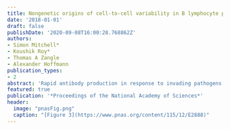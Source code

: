 ```yaml
---
title: Nongenetic origins of cell-to-cell variability in B lymphocyte proliferation
date: '2018-01-01'
draft: false
publishDate: '2020-09-08T16:00:28.768862Z'
authors:
- Simon Mitchell*
- Koushik Roy*
- Thomas A Zangle
- Alexander Hoffmann
publication_types:
- 2
abstract: 'Rapid antibody production in response to invading pathogens requires the dramatic expansion of pathogen-derived antigen-specific B lymphocyte populations. Whether B cell population dynamics are based on stochastic competition between competing cell fates, as in the development of competence by the bacterium Bacillus subtilis, or on deterministic cell fate decisions that execute a predictable program, as during the development of the worm Caenorhabditis elegans, remains unclear. Here, we developed long-term live-cell microscopy of B cell population expansion and multiscale mechanistic computational modeling to characterize the role of molecular noise in determining phenotype heterogeneity. We show that the cell lineage trees underlying B cell population dynamics are mediated by a largely predictable decision-making process where the heterogeneity of cell proliferation and death decisions at any given timepoint largely derives from nongenetic heterogeneity in the founder cells. This means that contrary to previous models, only a minority of genetically identical founder cells contribute the majority to the population response. We computationally predict and experimentally confirm nongenetic molecular determinants that are predictive of founder cells’ proliferative capacity. While founder cell heterogeneity may arise from different exposure histories, we show that it may also be due to the gradual accumulation of small amounts of intrinsic noise during the lineage differentiation process of hematopoietic stem cells to mature B cells. Our finding of the largely deterministic nature of B lymphocyte responses may provide opportunities for diagnostic and therapeutic development.'
featured: true
publication: '*Proceedings of the National Academy of Sciences*'
header:
  image: "pnasFig.png"
  caption: "[Figure 3](https://www.pnas.org/content/115/12/E2888)"
---
```


